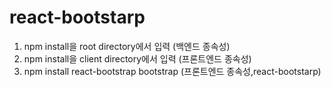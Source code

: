 # react-bootstarp

1. npm install을 root directory에서 입력 (백엔드 종속성)
2. npm install을 client directory에서 입력 (프론트엔드 종속성)
3. npm install react-bootstrap bootstrap (프론트엔드 종속성,react-bootstarp)
